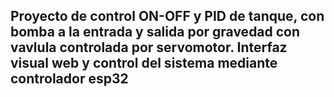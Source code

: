 ## Proyecto de control  ON-OFF y PID de tanque, con bomba a la entrada y salida por gravedad con vavlula controlada por servomotor. Interfaz visual web y control del sistema mediante controlador esp32